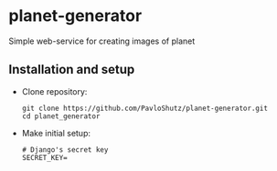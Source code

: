 # planet-generator
Simple web-service for creating images of planet


## Installation and setup

- Clone repository:
    ```commandline
    git clone https://github.com/PavloShutz/planet-generator.git
    cd planet_generator
    ```
- Make initial setup:
    ```dotenv
  # Django's secret key
    SECRET_KEY=
  ```